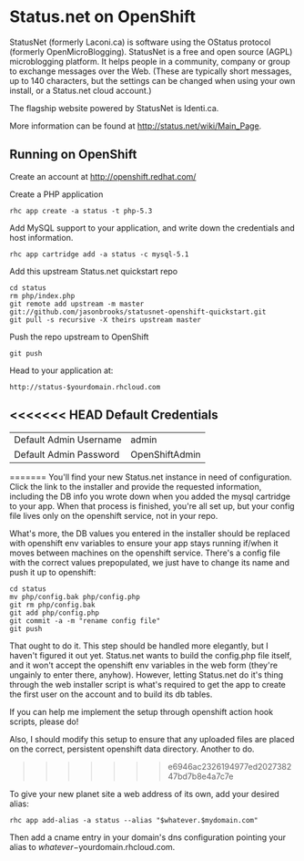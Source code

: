 Status.net on OpenShift
=========================

StatusNet (formerly Laconi.ca) is software using the OStatus protocol (formerly OpenMicroBlogging). StatusNet is a free and open source (AGPL) microblogging platform. It helps people in a community, company or group to exchange messages over the Web. (These are typically short messages, up to 140 characters, but the settings can be changed when using your own install, or a Status.net cloud account.)

The flagship website powered by StatusNet is Identi.ca.

More information can be found at http://status.net/wiki/Main_Page.

Running on OpenShift
--------------------

Create an account at http://openshift.redhat.com/

Create a PHP application

	rhc app create -a status -t php-5.3

Add MySQL support to your application, and write down the credentials and host information.
    
	rhc app cartridge add -a status -c mysql-5.1
    
Add this upstream Status.net quickstart repo

	cd status
	rm php/index.php
	git remote add upstream -m master git://github.com/jasonbrooks/statusnet-openshift-quickstart.git
	git pull -s recursive -X theirs upstream master

Push the repo upstream to OpenShift

	git push        

Head to your application at:

	http://status-$yourdomain.rhcloud.com

<<<<<<< HEAD
Default Credentials
-------------------
<table>
<tr><td>Default Admin Username</td><td>admin</td></tr>
<tr><td>Default Admin Password</td><td>OpenShiftAdmin</td></tr>
</table>
=======
You'll find your new Status.net instance in need of configuration. Click the link to the installer and provide the requested information, including the DB info you wrote down when you added the mysql cartridge to your app. When that process is finished, you're all set up, but your config file lives only on the openshift service, not in your repo. 

What's more, the DB values you entered in the installer should be replaced with openshift env variables to ensure your app stays running if/when it moves between machines on the openshift service. There's a config file with the correct values prepopulated, we just have to change its name and push it up to openshift:

	cd status
	mv php/config.bak php/config.php
	git rm php/config.bak
	git add php/config.php
	git commit -a -m "rename config file"
	git push
	
That ought to do it. This step should be handled more elegantly, but I haven't figured it out yet. Status.net wants to build the config.php file itself, and it won't accept the openshift env variables in the web form (they're ungainly to enter there, anyhow). However, letting Status.net do it's thing through the web installer script is what's required to get the app to create the first user on the account and to build its db tables.

If you can help me implement the setup through openshift action hook scripts, please do!

Also, I should modify this setup to ensure that any uploaded files are placed on the correct, persistent openshift data directory. Another to do.
>>>>>>> e6946ac2326194977ed202738247bd7b8e4a7c7e

To give your new planet site a web address of its own, add your desired alias:

	rhc app add-alias -a status --alias "$whatever.$mydomain.com"

Then add a cname entry in your domain's dns configuration pointing your alias to $whatever-$yourdomain.rhcloud.com.
